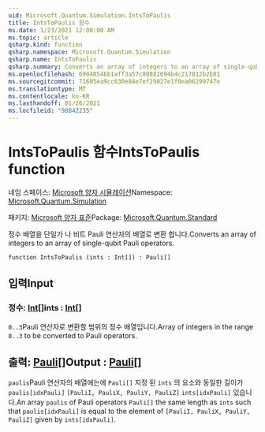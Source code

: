```yaml
---
uid: Microsoft.Quantum.Simulation.IntsToPaulis
title: IntsToPaulis 함수
ms.date: 1/23/2021 12:00:00 AM
ms.topic: article
qsharp.kind: function
qsharp.namespace: Microsoft.Quantum.Simulation
qsharp.name: IntsToPaulis
qsharp.summary: Converts an array of integers to an array of single-qubit Pauli operators.
ms.openlocfilehash: 6904054bb1aff3a57c80882694b4c217812b2b81
ms.sourcegitcommit: 71605ea9cc630e84e7ef29027e1f0ea06299747e
ms.translationtype: MT
ms.contentlocale: ko-KR
ms.lasthandoff: 01/26/2021
ms.locfileid: "98842235"
---
```

# <a name="intstopaulis-function"></a><span data-ttu-id="53d06-102">IntsToPaulis 함수</span><span class="sxs-lookup"><span data-stu-id="53d06-102">IntsToPaulis function</span></span>

<span data-ttu-id="53d06-103">네임 스페이스: [Microsoft 양자 시뮬레이션](xref:Microsoft.Quantum.Simulation)</span><span class="sxs-lookup"><span data-stu-id="53d06-103">Namespace: [Microsoft.Quantum.Simulation](xref:Microsoft.Quantum.Simulation)</span></span>

<span data-ttu-id="53d06-104">패키지: [Microsoft 양자 표준](https://nuget.org/packages/Microsoft.Quantum.Standard)</span><span class="sxs-lookup"><span data-stu-id="53d06-104">Package: [Microsoft.Quantum.Standard](https://nuget.org/packages/Microsoft.Quantum.Standard)</span></span>


<span data-ttu-id="53d06-105">정수 배열을 단일가 나 비트 Pauli 연산자의 배열로 변환 합니다.</span><span class="sxs-lookup"><span data-stu-id="53d06-105">Converts an array of integers to an array of single-qubit Pauli operators.</span></span>

```qsharp
function IntsToPaulis (ints : Int[]) : Pauli[]
```


## <a name="input"></a><span data-ttu-id="53d06-106">입력</span><span class="sxs-lookup"><span data-stu-id="53d06-106">Input</span></span>

### <a name="ints--int"></a><span data-ttu-id="53d06-107">정수: [Int](xref:microsoft.quantum.lang-ref.int)[]</span><span class="sxs-lookup"><span data-stu-id="53d06-107">ints : [Int](xref:microsoft.quantum.lang-ref.int)[]</span></span>

<span data-ttu-id="53d06-108">`0..3`Pauli 연산자로 변환할 범위의 정수 배열입니다.</span><span class="sxs-lookup"><span data-stu-id="53d06-108">Array of integers in the range `0..3`  to be converted to Pauli operators.</span></span>



## <a name="output--pauli"></a><span data-ttu-id="53d06-109">출력: [Pauli](xref:microsoft.quantum.lang-ref.pauli)[]</span><span class="sxs-lookup"><span data-stu-id="53d06-109">Output : [Pauli](xref:microsoft.quantum.lang-ref.pauli)[]</span></span>

<span data-ttu-id="53d06-110">`paulis`Pauli 연산자의 배열에는에 `Pauli[]` 지정 된 `ints` 의 요소와 동일한 길이가 `paulis[idxPauli]` `[PauliI, PauliX, PauliY, PauliZ]` `ints[idxPauli]` 있습니다.</span><span class="sxs-lookup"><span data-stu-id="53d06-110">An array `paulis` of Pauli operators `Pauli[]` the same length as `ints` such that `paulis[idxPauli]` is equal to the element of `[PauliI, PauliX, PauliY, PauliZ]` given by `ints[idxPauli]`.</span></span>